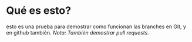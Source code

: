 # Qué es esto? 
esto es una prueba para demostrar como funcionan las branches en Git, y en github también. 
_Nota: También demostrar pull requests._
